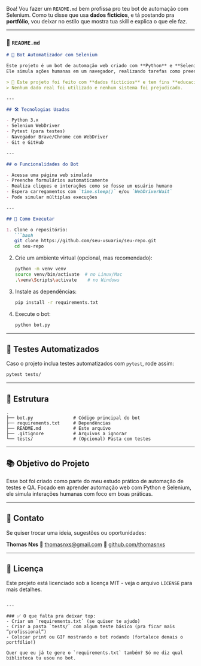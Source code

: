 Boa! Vou fazer um `README.md` bem profissa pro teu bot de automação com Selenium.
Como tu disse que usa **dados fictícios**, e tá postando pra **portfólio**, vou deixar no estilo que mostra tua skill e explica o que ele faz.

---

### 📄 `README.md`

````markdown
# 🤖 Bot Automatizador com Selenium

Este projeto é um bot de automação web criado com **Python** e **Selenium WebDriver**.  
Ele simula ações humanas em um navegador, realizando tarefas como preenchimento de formulários, cliques e navegação entre páginas.

> 🚨 Este projeto foi feito com **dados fictícios** e tem fins **educacionais e demonstrativos**.  
> Nenhum dado real foi utilizado e nenhum sistema foi prejudicado.

---

## 🛠️ Tecnologias Usadas

- Python 3.x
- Selenium WebDriver
- Pytest (para testes)
- Navegador Brave/Chrome com WebDriver
- Git e GitHub

---

## ⚙️ Funcionalidades do Bot

- Acessa uma página web simulada
- Preenche formulários automaticamente
- Realiza cliques e interações como se fosse um usuário humano
- Espera carregamentos com `time.sleep()` e/ou `WebDriverWait`
- Pode simular múltiplas execuções

---

## 🚀 Como Executar

1. Clone o repositório:
   ```bash
   git clone https://github.com/seu-usuario/seu-repo.git
   cd seu-repo
````

2. Crie um ambiente virtual (opcional, mas recomendado):

   ```bash
   python -m venv venv
   source venv/bin/activate  # no Linux/Mac
   .\venv\Scripts\activate    # no Windows
   ```

3. Instale as dependências:

   ```bash
   pip install -r requirements.txt
   ```

4. Execute o bot:

   ```bash
   python bot.py
   ```

---

## 🧪 Testes Automatizados

Caso o projeto inclua testes automatizados com `pytest`, rode assim:

```bash
pytest tests/
```

---

## 📁 Estrutura

```
.
├── bot.py               # Código principal do bot
├── requirements.txt     # Dependências
├── README.md            # Este arquivo
├── .gitignore           # Arquivos a ignorar
└── tests/               # (Opcional) Pasta com testes
```

---

## 📚 Objetivo do Projeto

Esse bot foi criado como parte do meu estudo prático de automação de testes e QA.
Focado em aprender automação web com Python e Selenium, ele simula interações humanas com foco em boas práticas.

---

## 🤝 Contato

Se quiser trocar uma ideia, sugestões ou oportunidades:

**Thomas Nxs**
📧 [thomasnxs@gmail.com](mailto:thomas123456nexus@gmail.com)
🔗 [github.com/thomasnxs](https://github.com/thomasnxs)

---

## 📝 Licença

Este projeto está licenciado sob a licença MIT - veja o arquivo `LICENSE` para mais detalhes.

```

---

### ✅ O que falta pra deixar top:
- Criar um `requirements.txt` (se quiser te ajudo)
- Criar a pasta `tests/` com algum teste básico (pra ficar mais “profissional”)
- Colocar print ou GIF mostrando o bot rodando (fortalece demais o portfólio!)

Quer que eu já te gere o `requirements.txt` também? Só me diz qual biblioteca tu usou no bot.
```
